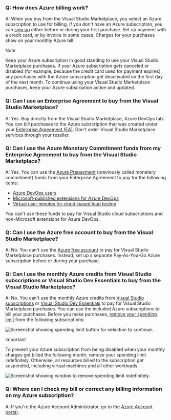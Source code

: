 ### Q: How does Azure billing work?

A: When you buy from the Visual Studio Marketplace, you select an Azure subscription to use for billing. If you don't have an Azure subscription, you can [sign up](https://portal.azure.com) either before or during your first purchase. Set up payment with a credit card, or by invoice in some cases. Charges for your purchases show on your monthly Azure bill.

>[!NOTE] 
> Keep your Azure subscription in good standing to use your Visual Studio Marketplace purchases. If your Azure subscription gets canceled or disabled (for example, because the credit card used for payment expires), any purchases with the Azure subscription get deactivated on the first day of the next month. To continue using your Visual Studio Marketplace purchases, keep your Azure subscription active and updated.


### Q: Can I use an Enterprise Agreement to buy from the Visual Studio Marketplace?

A: Yes. Buy directly from the Visual Studio Marketplace, Azure DevOps tab. You can bill purchases to the Azure subscription that was created under your [Enterprise Agreement (EA)](https://azure.microsoft.com/pricing/enterprise-agreement/). Don't order Visual Studio Marketplace services through your reseller.

### Q: Can I use the Azure Monetary Commitment funds from my Enterprise Agreement to buy from the Visual Studio Marketplace?

A: Yes. You can use the [Azure Prepayment](/marketplace/azure-consumption-commitment-benefit) (previously called monetary commitment) funds from your Enterprise Agreement to pay for the following items:

*	[Azure DevOps users](../buy-basic-access-add-users.md)
*	[Microsoft-published extensions for Azure DevOps](https://marketplace.visualstudio.com/azuredevops)
*	[Virtual user minutes for cloud-based load testing](/../organizations/billing/buy-more-build-vs)

You can't use these funds to pay for Visual Studio cloud subscriptions and non-Microsoft extensions for Azure DevOps.

### Q: Can I use the Azure free account to buy from the Visual Studio Marketplace?

A: No. You can't use the [Azure free account](https://azure.microsoft.com/pricing/free-trial/) to pay for Visual Studio Marketplace purchases. Instead, set up a separate Pay-As-You-Go Azure subscription before or during your purchase. 

### Q: Can I use the monthly Azure credits from Visual Studio subscriptions or Visual Studio Dev Essentials to buy from the Visual Studio Marketplace?

A: No. You can't use the monthly Azure credits from [Visual Studio subscriptions](https://visualstudio.microsoft.com/products/subscriber-benefits-vs) or [Visual Studio Dev Essentials](https://visualstudio.microsoft.com/products/visual-studio-dev-essentials-vs.aspx) to pay for Visual Studio Marketplace purchases. You can use the included Azure subscriptions to bill your purchases. Before you make purchases, [remove your spending limit](https://azure.microsoft.com/pricing/spending-limits/) from the following subscriptions:

<img alt="Screenshot showing spending limit button for selection to continue." src="/azure/devops/organizations/billing/media/spending-limit.png" />

<a name="spending-limit"></a>

> [!IMPORTANT]
> To prevent your Azure subscription from being disabled when your monthly charges get billed the following month, remove your spending limit indefinitely. Otherwise, all resources billed to the subscription get suspended, including virtual machines and all other workloads.

<img alt="Screenshot showing window to remove spending limit indefinitely." src="/azure/devops/organizations/billing/media/remove-spending-limit.png" />

### Q: Where can I check my bill or correct any billing information on my Azure subscription?

A: If you're the Azure Account Administrator, go to the [Azure Account portal](https://account.windowsazure.com).

